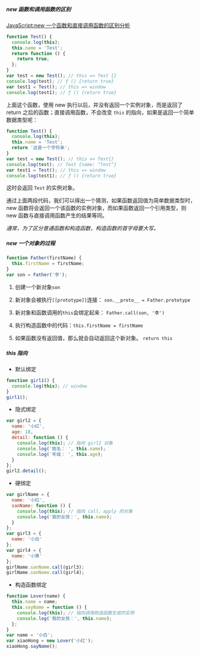 ##### new 函数和调用函数的区别

[JavaScript:new 一个函数和直接调用函数的区别分析](https://www.jb51.net/article/39653.htm)

```js
function Test() {
  console.log(this);
  this.name = 'Test';
  return function () {
    return true;
  };
}
var test = new Test(); // this => Test {}
console.log(test); // ƒ () {return true}
var test1 = Test(); // this => window
console.log(test1); // ƒ () {return true}
```

上面这个函数，使用 new 执行以后，并没有返回一个实例对象，而是返回了 return 之后的函数；直接调用函数，不会改变 `this` 的指向，如果是返回一个简单数据类型呢：

```js
function Test() {
  console.log(this);
  this.name = 'Test';
  return '这是一个字符串';
}
var test = new Test(); // this => Test{}
console.log(test); // Test {name: "Test"}
var test1 = Test(); // this => window
console.log(test1); // ƒ () {return true}
```

这时会返回 `Test` 的实例对象。

通过上面两段代码，我们可以得出一个猜测，如果函数返回值为简单数据类型时，new 函数将会返回一个该函数的实例对象，而如果函数返回一个引用类型，则 new 函数与直接调用函数产生的结果等同。

_通常，为了区分普通函数和构造函数，构造函数的首字母要大写。_

##### new 一个对象的过程

```js
function Father(firstName) {
  this.firstName = firstName;
}
var son = Father('李');
```

1. 创建一个新对象`son`

2. 新对象会被执行`[[prototype]]`连接： `son.__proto__ = Father.prototype`

3. 新对象和函数调用的`this`会绑定起来： `Father.call(son, '李')`

4. 执行构造函数中的代码：`this.firstName = firstName`

5. 如果函数没有返回值，那么就会自动返回这个新对象。 `return this`

##### this 指向

- 默认绑定

```javascript
function girl1() {
  console.log(this); // window
}
girl1();
```

- 隐式绑定

```javascript
var girl2 = {
  name: '小红',
  age: 18,
  detail: function () {
    console.log(this); // 指向 girl2 对象
    console.log('姓名： ', this.name);
    console.log('年级： ', this.age);
  }
};
girl2.detail();
```

- 硬绑定

```javascript
var girlName = {
  name: '小红',
  sanName: function () {
    console.log(this); // 指向 call，apply 的对象
    console.log('我的女孩：', this.name);
  }
};
var girl3 = {
  name: '小白'
};
var girl4 = {
  name: '小黄'
};
girlName.sanName.call(girl3);
girlName.sanName.call(girl4);
```

- 构造函数绑定

```javascript
function Lover(name) {
  this.name = name;
  this.sayName = function () {
    console.log(this); // 指向调用构造函数生成的实例
    console.log('我的女孩：', this.name);
  };
}
var name = '小白';
var xiaoHong = new Lover('小红');
xiaoHong.sayName();
```
